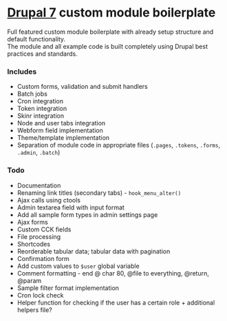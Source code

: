 # [Drupal 7](http://drupal.org) custom module boilerplate

Full featured custom module boilerplate with already setup structure and default functionality.  
The module and all example code is built completely using Drupal best practices and standards.

### Includes

- Custom forms, validation and submit handlers
- Batch jobs
- Cron integration
- Token integration
- Skinr integration
- Node and user tabs integration
- Webform field implementation
- Theme/template implementation
- Separation of module code in appropriate files (`.pages`, `.tokens`, `.forms`, `.admin`, `.batch`)

### Todo

- Documentation
- Renaming link titles (secondary tabs) - `hook_menu_alter()`
- Ajax calls using ctools
- Admin textarea field with input format
- Add all sample form types in admin settings page
- Ajax forms
- Custom CCK fields
- File processing
- Shortcodes
- Reorderable tabular data; tabular data with pagination
- Confirmation form
- Add custom values to `$user` global variable
- Comment formatting - end @ char 80, @file to everything, @return, @param
- Sample filter format implementation
- Cron lock check
- Helper function for checking if the user has a certain role + additional helpers file?
